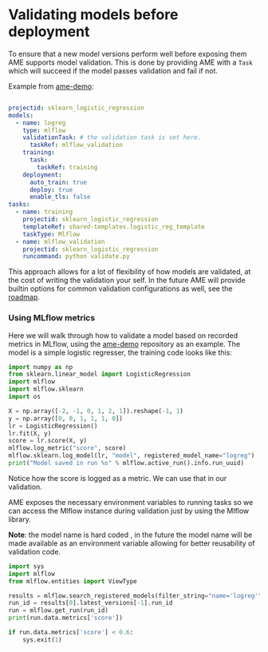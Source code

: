 # Validating models before deployment

To ensure that a new model versions perform well before exposing them AME supports model validation. This is done by providing AME with a `Task` which 
will succeed if the model passes validation and fail if not.

Example from [ame-demo](https://github.com/TeaInSpace/ame-demo):

```yaml

projectid: sklearn_logistic_regression
models:
  - name: logreg
    type: mlflow
    validationTask: # the validation task is set here.
      taskRef: mlflow_validation 
    training: 
      task:
        taskRef: training
    deployment:
      auto_train: true
      deploy: true
      enable_tls: false
tasks:
  - name: training
    projectid: sklearn_logistic_regression
    templateRef: shared-templates.logistic_reg_template
    taskType: Mlflow
  - name: mlflow_validation
    projectid: sklearn_logistic_regression
    runcommand: python validate.py
```

This approach allows for a lot of flexibility of how models are validated, at the cost of writing the validation your self. In the future AME will provide builtin options for common validation configurations as well, see the [roadmap](todo).

### Using MLflow metrics

Here we will walk through how to validate a model based on recorded metrics in MLflow, using the [ame-demo](https://github.com/TeaInSpace/ame-demo) repository as an example. The model is a simple logistic regresser, the training code looks like this:

```python
import numpy as np
from sklearn.linear_model import LogisticRegression
import mlflow
import mlflow.sklearn
import os

X = np.array([-2, -1, 0, 1, 2, 1]).reshape(-1, 1)
y = np.array([0, 0, 1, 1, 1, 0])
lr = LogisticRegression()
lr.fit(X, y)
score = lr.score(X, y)
mlflow.log_metric("score", score)
mlflow.sklearn.log_model(lr, "model", registered_model_name="logreg")
print("Model saved in run %s" % mlflow.active_run().info.run_uuid)
```

Notice how the score is logged as a metric. We can use that in our validation.

AME exposes the necessary environment variables to running tasks so we can access the Mlflow instance during validation just by using the Mlflow library.

**Note**: the model name is hard coded , in the future the model name will be made available as an environment variable allowing for better reusability of validation code.

```python
import sys
import mlflow
from mlflow.entities import ViewType

results = mlflow.search_registered_models(filter_string="name='logreg'")
run_id = results[0].latest_versions[-1].run_id
run = mlflow.get_run(run_id)
print(run.data.metrics['score'])

if run.data.metrics['score'] < 0.6:
    sys.exit(1)

```
